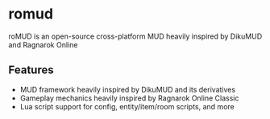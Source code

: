 # romud
roMUD is an open-source cross-platform MUD heavily inspired by DikuMUD and Ragnarok Online

## Features
- MUD framework heavily inspired by DikuMUD and its derivatives
- Gameplay mechanics heavily inspired by Ragnarok Online Classic
- Lua script support for config, entity/item/room scripts, and more
